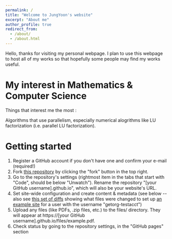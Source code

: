 ```yaml
---
permalink: /
title: "Welcome to JungYoon's website"
excerpt: "About me"
author_profile: true
redirect_from: 
  - /about/
  - /about.html
---
```


Hello, thanks for visiting my personal webpage. I plan to use this webpage to host all of my works so that hopefully some people may find my works useful. 


My interest in Mathematics & Computer Science 
======
Things that interest me the most : 

Algorithms that use parallelism, especially numerical alogrithms like LU factorization (i.e. parallel LU factorization). 

Getting started
======
1. Register a GitHub account if you don't have one and confirm your e-mail (required!)
1. Fork [this repository](https://github.com/academicpages/academicpages.github.io) by clicking the "fork" button in the top right. 
1. Go to the repository's settings (rightmost item in the tabs that start with "Code", should be below "Unwatch"). Rename the repository "[your GitHub username].github.io", which will also be your website's URL.
1. Set site-wide configuration and create content & metadata (see below -- also see [this set of diffs](http://archive.is/3TPas) showing what files were changed to set up [an example site](https://getorg-testacct.github.io) for a user with the username "getorg-testacct")
1. Upload any files (like PDFs, .zip files, etc.) to the files/ directory. They will appear at https://[your GitHub username].github.io/files/example.pdf.  
1. Check status by going to the repository settings, in the "GitHub pages" section






